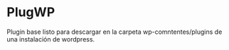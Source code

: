 # PlugWP
Plugin base listo para descargar en  la carpeta wp-comntentes/plugins de una instalación de wordpress.

